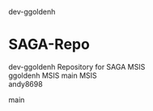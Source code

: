 dev-ggoldenh
# SAGA-Repo
dev-ggoldenh
Repository for SAGA 
MSIS
  <br>
ggoldenh
MSIS 
main
MSIS <br>
andy8698

main
